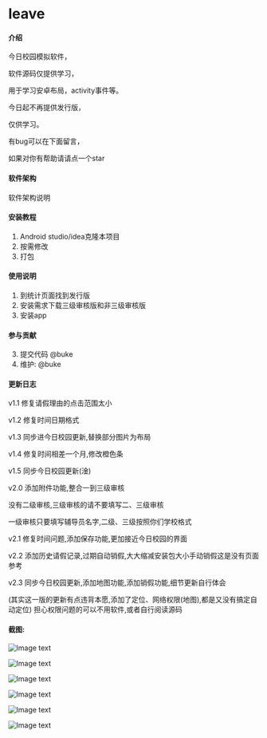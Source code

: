# leave

#### 介绍
今日校园模拟软件，

软件源码仅提供学习，

用于学习安卓布局，activity事件等。

今日起不再提供发行版，

仅供学习。

有bug可以在下面留言，

如果对你有帮助请请点一个star


#### 软件架构
软件架构说明


#### 安装教程

1.  Android studio/idea克隆本项目
2.  按需修改
3.  打包

#### 使用说明

1.  到统计页面找到发行版
2.  安装需求下载三级审核版和非三级审核版
3.  安装app


#### 参与贡献


3.  提交代码 @buke
4.  维护: @buke


#### 更新日志
v1.1
修复请假理由的点击范围太小

 v1.2 
 修复时间日期格式
 
 v1.3 
 同步进今日校园更新,替换部分图片为布局

 v1.4
 修复时间相差一个月,修改橙色条

 v1.5
 同步今日校园更新(淦)

 v2.0 添加附件功能,整合一到三级审核

 没有二级审核,三级审核的请不要填写二、三级审核

 一级审核只要填写辅导员名字,二级、三级按照你们学校格式

 v2.1 修复时间问题,添加保存功能,更加接近今日校园的界面

 v2.2 添加历史请假记录,过期自动销假,大大缩减安装包大小手动销假这是没有页面参考

 v2.3 同步今日校园更新,添加地图功能,添加销假功能,细节更新自行体会

 (其实这一版的更新有点违背本愿,添加了定位、网络权限(地图),都是又没有搞定自动定位)
 担心权限问题的可以不用软件,或者自行阅读源码

#### 截图:

![Image text](./images/01.jpg)

![Image text](./images/02.jpg)

![Image text](./images/03.jpg)

![Image text](./images/04.jpg)

![Image text](./images/05.jpg)

![Image text](./images/06.jpg)
